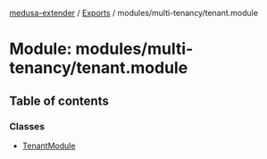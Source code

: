 [medusa-extender](../README.md) / [Exports](../modules.md) / modules/multi-tenancy/tenant.module

# Module: modules/multi-tenancy/tenant.module

## Table of contents

### Classes

- [TenantModule](../classes/modules_multi_tenancy_tenant_module.TenantModule.md)
